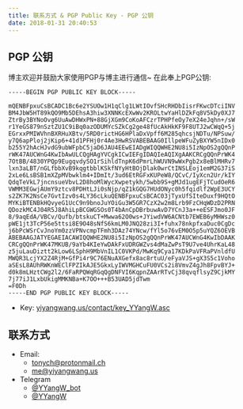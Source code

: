 ```yaml
---
title: 联系方式 & PGP Public Key - PGP 公钥
date: 2018-01-31 20:40:53
---
```


## PGP 公钥

博主欢迎并鼓励大家使用PGP与博主进行通信~
在此奉上PGP公钥: 

```pgp
-----BEGIN PGP PUBLIC KEY BLOCK-----

mQENBFpxuCsBCADC1Bc6e2YSUOw1H1qClg1LWtIOvfSHcRHDbIisrFKwcDTciINV
BM4JbW5HT89kQO9Mb5DEhsA3hiw3XNNKcEXwWv2KROLtwYaHlDZkFq8V5kDy0XJ7
ZtrBy3BYNoOvg6UuAwDHWxPN+88GjXGm9CoKoAFCzrTPHPfeOy7eX24eJqhn+/sW
r1YeGS879nSztZU1C9iBq0azODUMYcSZkCg2ge48fUcAkHkKF9F8UTJ2wCWqQ+5j
EGrxxPMIWVhnBXRHuXBtv/5RD0rictHG6HPlaDxVpff6M285qhcsjNDTu/NPSuw/
y7Q6apPloj2jKip6+41d1PFHj0r4Ae3HwRSVABEBAAG0IllpeWFuZyBXYW5nIDx0
b255Y2hAcHJvdG9ubWFpbC5jaD6JAU4EEwEIADgWIQQWHE2NU8i5IzNpOS2gQQnP
rWK47AUCWnG4KwIbAwULCQgHAgYVCgkICwIEFgIDAQIeAQIXgAAKCRCgQQnPrWK4
7OtBB/4830YPQp9EugqvdySO1rSihldTnpK6dPmrLhWUVN9wWxPgb2x8eBlMHRv7
lxn3aLBT/nGLfbbXvB9kqgtbblKSkfNYyHtBOjDlak0wrCtINSLEoj1emM2G37iS
2xLe6LsBSB1mXZpMVbwklm4+IDmIt/3ud6EtRGFxKUPeW8/QCvC/IyXcn2Ur/kIY
QdqTeVkL7jncnsueVbvL2D8hoMlWycXwpetykh/5wbb9S+gMJd1ugEFjTCudOeR6
VWMM3EGwjAUmY9ztcv8PDHtLJi0sNjp/qZ1kGQG7HUdONyc0h5fqidlf2WpE3UCY
s2ZK7K2NsCe7GvtIzv0s4LY36cLkuQENBFpxuCsBCAC03jTyxUfSIteDuxf9HQtO
MYKiBTENBkHQvyeG1UcC9n9bnoJuYOiGu3W5GR7CzX2w2m8Lrb9FzCHqWDzD2PRN
QDozkMC4J04R5J8AhiLpBCGWGSOs0T4bAnCpDBrbuwAvD7YCnJ3a++eESFJmo0JF
8/9aqEdA/VBCv/Qufb/btskuCT+Mwwa62O0ws+JYiwdVW6ACNtb7EWEB6yMHWsz0
pWE1jt3TcP56e5ttsi8E9O48sNfS6kmLM0JNQ28zi3I+fuhx78nkpfxaDuc0CgDc
j6bPcWSrCvJnoYm0zzVPNvcmpTFmh3DAz74YNcw/fYl5o76vEM0O5p5uYQZ6OEVB
ABEBAAGJATYEGAEIACAWIQQWHE2NU8i5IzNpOS2gQQnPrWK47AUCWnG4KwIbDAAK
CRCgQQnPrWK47MKUB/9aYb4KIeYwDAkFxUDRGWZvs4dMaZwPsT9U7ve4UhrKaL48
z5juLauDiztt2kLow6LSphH9MbVnIL1C0VKPd/MwKq9Cya17KDkPaVFRaPVnldfU
MWQR3LcjYX2Z4RjM+GfPi4r9C76ENuAXGefx8ac8rtuU/eFyaVJS+gX3S5c1Voho
aSEsL8AUhRWKnWEClFPZIkAJE5GkxLyIWVMGHCuFU0VCs2i8VmvZ4gJh8FpvBYJ+
d0k8mLHztCWg2l2/6FaRPQWqRGqQgDNFVI6KqpnZAArRTvCj38qvqflsyZ9CjkMY
7j77iJ1LxbUkigMMKNBa+K7OO+++B53UAD5jdTwm
=F0Dh
-----END PGP PUBLIC KEY BLOCK-----
```

* Key: [yiyangwang.us/contact/key_YYangW.asc](https://yiyangwang.us/contact/key_YYangW.asc)

## 联系方式

* Email: 
  * [tonych@protonmail.ch](mailto:tonych@protonmail.ch)
  * [me@yiyangwang.us](mailto:me@yiyangwang.us)
* Telegram
  * [@YYangW_bot](https://t.me/YYangW_bot)
  * [@YYangW](https://t.me/YYangW)